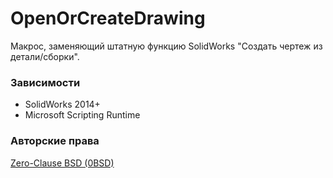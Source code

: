 ﻿# OpenOrCreateDrawing
Макрос, заменяющий штатную функцию SolidWorks "Создать чертеж из детали/сборки".

### Зависимости
- SolidWorks 2014+
- Microsoft Scripting Runtime

### Авторские права
[Zero-Clause BSD (0BSD)](https://opensource.org/licenses/0BSD)
